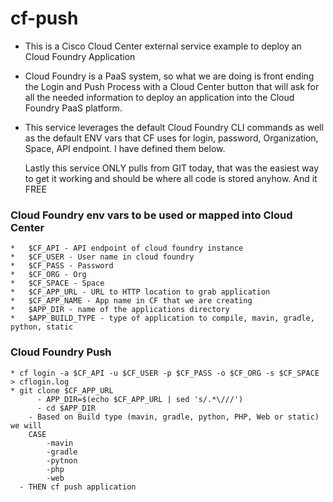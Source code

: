  # cf-push

 * This is a Cisco Cloud Center external service example to deploy an Cloud Foundry Application
 * Cloud Foundry is a PaaS system, so what we are doing is front ending the Login and Push
   Process with a Cloud Center button that will ask for all the needed information to deploy
   an application into the Cloud Foundry PaaS platform.  
 
 * This service leverages the default Cloud Foundry CLI commands as well as the default ENV vars that CF uses
   for login, password, Organization, Space, API endpoint.  I have defined them below. 
   
   Lastly this service ONLY pulls from GIT today, that was the easiest way to get it working and
   should be where all code is stored anyhow.  And it FREE

 ### Cloud Foundry env vars to be used or mapped into Cloud Center

	*	$CF_API - API endpoint of cloud foundry instance  
	*	$CF_USER - User name in cloud foundry
	*	$CF_PASS - Password
	*	$CF_ORG - Org
	*	$CF_SPACE - Space
	*	$CF_APP_URL - URL to HTTP location to grab application
	*	$CF_APP_NAME - App name in CF that we are creating 
	*	$APP_DIR - name of the applications directory
	*  	$APP_BUILD_TYPE - type of application to compile, mavin, gradle, python, static

### Cloud Foundry Push

	* cf login -a $CF_API -u $CF_USER -p $CF_PASS -o $CF_ORG -s $CF_SPACE > cflogin.log
	* git clone $CF_APP_URL
          - APP_DIR=$(echo $CF_APP_URL | sed 's/.*\///')
          - cd $APP_DIR
		- Based on Build type (mavin, gradle, python, PHP, Web or static) we will 
		CASE
			-mavin
			-gradle
			-pytnon
			-php
			-web
	  - THEN cf push application 


